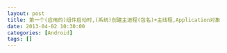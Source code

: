 ```yaml
---
layout: post
title: 第一个(应用的)组件启动时,(系统)创建主进程(包名)+主线程,Application对象   (一个应用所有组件默认运行在同一个进程)
date: 2013-04-02 10:30:00
categories: [Android]
tags: []
---
```

               